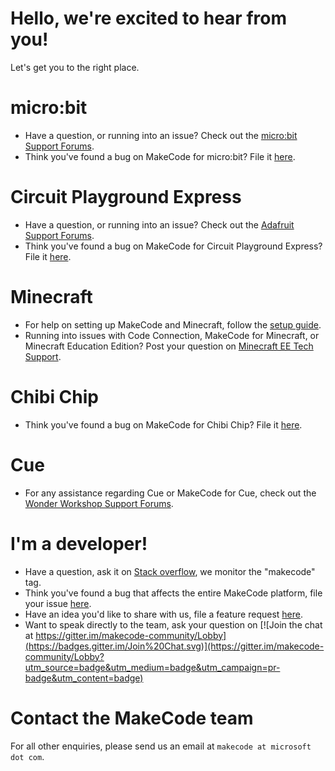 # Hello, we're excited to hear from you!
Let's get you to the right place.

# micro:bit
- Have a question, or running into an issue? Check out the [micro:bit Support Forums](https://support.microbit.org/).
- Think you've found a bug on MakeCode for micro:bit? File it [here](https://github.com/Microsoft/pxt-microbit/issues/new?labels=bug).

# Circuit Playground Express
- Have a question, or running into an issue? Check out the [Adafruit Support Forums](https://www.adafruit.com/support).
- Think you've found a bug on MakeCode for Circuit Playground Express? File it [here](https://github.com/Microsoft/pxt-adafruit/issues/new?labels=bug).

# Minecraft
- For help on setting up MakeCode and Minecraft, follow the [setup guide](https://minecraft.makecode.com/setup).
- Running into issues with Code Connection, MakeCode for Minecraft, or Minecraft Education Edition? Post your question on [Minecraft EE Tech Support](https://education.minecraft.net/technical-support).

# Chibi Chip
- Think you've found a bug on MakeCode for Chibi Chip? File it [here](https://github.com/Microsoft/pxt-chibitronics/issues/new?labels=bug).

# Cue
- For any assistance regarding Cue or MakeCode for Cue, check out the [Wonder Workshop Support Forums](https://help.makewonder.com/).

# I'm a developer!
- Have a question, ask it on [Stack overflow](https://stackoverflow.com/), we monitor the "makecode" tag.
- Think you've found a bug that affects the entire MakeCode platform, file your issue [here](https://github.com/Microsoft/pxt/issues/new?labels=bug).
- Have an idea you'd like to share with us, file a feature request [here](https://github.com/Microsoft/pxt/issues/new?labels=enhancement).
- Want to speak directly to the team, ask your question on [![Join the chat at https://gitter.im/makecode-community/Lobby](https://badges.gitter.im/Join%20Chat.svg)](https://gitter.im/makecode-community/Lobby?utm_source=badge&utm_medium=badge&utm_campaign=pr-badge&utm_content=badge)

# Contact the MakeCode team
For all other enquiries, please send us an email at ``makecode at microsoft dot com``.
